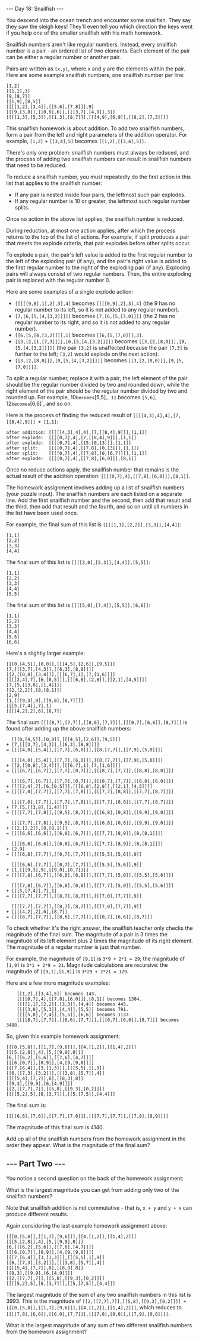 --- Day 18: Snailfish ---

You descend into the ocean trench and encounter some snailfish. They say they saw the sleigh keys! They'll even tell you which direction the keys went if you help one of the smaller snailfish with his math homework.

Snailfish numbers aren't like regular numbers. Instead, every snailfish number is a pair - an ordered list of two elements. Each element of the pair can be either a regular number or another pair.

Pairs are written as `[x,y]`, where x and y are the elements within the pair. Here are some example snailfish numbers, one snailfish number per line:

```
[1,2]
[[1,2],3]
[9,[8,7]]
[[1,9],[8,5]]
[[[[1,2],[3,4]],[[5,6],[7,8]]],9]
[[[9,[3,8]],[[0,9],6]],[[[3,7],[4,9]],3]]
[[[[1,3],[5,3]],[[1,3],[8,7]]],[[[4,9],[6,9]],[[8,2],[7,3]]]]
```

This snailfish homework is about addition. To add two snailfish numbers, form a pair from the left and right parameters of the addition operator. For example, `[1,2]` + `[[3,4],5]` becomes `[[1,2],[[3,4],5]]`.

There's only one problem: snailfish numbers must always be reduced, and the process of adding two snailfish numbers can result in snailfish numbers that need to be reduced.

To reduce a snailfish number, you must repeatedly do the first action in this list that applies to the snailfish number:

  * If any pair is nested inside four pairs, the leftmost such pair explodes.
  * If any regular number is 10 or greater, the leftmost such regular number splits.

Once no action in the above list applies, the snailfish number is reduced.

During reduction, at most one action applies, after which the process returns to the top of the list of actions. For example, if split produces a pair that meets the explode criteria, that pair explodes before other splits occur.

To explode a pair, the pair's left value is added to the first regular number to the left of the exploding pair (if any), and the pair's right value is added to the first regular number to the right of the exploding pair (if any). Exploding pairs will always consist of two regular numbers. Then, the entire exploding pair is replaced with the regular number 0.

Here are some examples of a single explode action:

  * `[[[[[9,8],1],2],3],4]` becomes `[[[[0,9],2],3],4]` (the 9 has no regular number to its left, so it is not added to any regular number).
  * `[7,[6,[5,[4,[3,2]]]]]` becomes `[7,[6,[5,[7,0]]]]` (the 2 has no regular number to its right, and so it is not added to any regular number).
  * `[[6,[5,[4,[3,2]]]],1]` becomes `[[6,[5,[7,0]]],3]`.
  * `[[3,[2,[1,[7,3]]]],[6,[5,[4,[3,2]]]]]` becomes `[[3,[2,[8,0]]],[9,[5,[4,[3,2]]]]]` (the pair `[3,2]` is unaffected because the pair `[7,3]` is further to the left; `[3,2]` would explode on the next action).
  * `[[3,[2,[8,0]]],[9,[5,[4,[3,2]]]]]` becomes `[[3,[2,[8,0]]],[9,[5,[7,0]]]]`.

To split a regular number, replace it with a pair; the left element of the pair should be the regular number divided by two and rounded down, while the right element of the pair should be the regular number divided by two and rounded up. For example, 10` becomes `[5,5]`, 11` becomes `[5,6]`, 12` becomes `[6,6]`, and so on.

Here is the process of finding the reduced result of `[[[[4,3],4],4],[7,[[8,4],9]]] + [1,1]`:

```
after addition: [[[[[4,3],4],4],[7,[[8,4],9]]],[1,1]]
after explode:  [[[[0,7],4],[7,[[8,4],9]]],[1,1]]
after explode:  [[[[0,7],4],[15,[0,13]]],[1,1]]
after split:    [[[[0,7],4],[[7,8],[0,13]]],[1,1]]
after split:    [[[[0,7],4],[[7,8],[0,[6,7]]]],[1,1]]
after explode:  [[[[0,7],4],[[7,8],[6,0]]],[8,1]]
```

Once no reduce actions apply, the snailfish number that remains is the actual result of the addition operation: `[[[[0,7],4],[[7,8],[6,0]]],[8,1]]`.

The homework assignment involves adding up a list of snailfish numbers (your puzzle input). The snailfish numbers are each listed on a separate line. Add the first snailfish number and the second, then add that result and the third, then add that result and the fourth, and so on until all numbers in the list have been used once.

For example, the final sum of this list is `[[[[1,1],[2,2]],[3,3]],[4,4]]`:

```
[1,1]
[2,2]
[3,3]
[4,4]
```

The final sum of this list is `[[[[3,0],[5,3]],[4,4]],[5,5]]`:

```
[1,1]
[2,2]
[3,3]
[4,4]
[5,5]
```

The final sum of this list is `[[[[5,0],[7,4]],[5,5]],[6,6]]`:

```
[1,1]
[2,2]
[3,3]
[4,4]
[5,5]
[6,6]
```

Here's a slightly larger example:

```
[[[0,[4,5]],[0,0]],[[[4,5],[2,6]],[9,5]]]
[7,[[[3,7],[4,3]],[[6,3],[8,8]]]]
[[2,[[0,8],[3,4]]],[[[6,7],1],[7,[1,6]]]]
[[[[2,4],7],[6,[0,5]]],[[[6,8],[2,8]],[[2,1],[4,5]]]]
[7,[5,[[3,8],[1,4]]]]
[[2,[2,2]],[8,[8,1]]]
[2,9]
[1,[[[9,3],9],[[9,0],[0,7]]]]
[[[5,[7,4]],7],1]
[[[[4,2],2],6],[8,7]]
```

The final sum `[[[[8,7],[7,7]],[[8,6],[7,7]]],[[[0,7],[6,6]],[8,7]]]` is found after adding up the above snailfish numbers:

```
  [[[0,[4,5]],[0,0]],[[[4,5],[2,6]],[9,5]]]
+ [7,[[[3,7],[4,3]],[[6,3],[8,8]]]]
= [[[[4,0],[5,4]],[[7,7],[6,0]]],[[8,[7,7]],[[7,9],[5,0]]]]

  [[[[4,0],[5,4]],[[7,7],[6,0]]],[[8,[7,7]],[[7,9],[5,0]]]]
+ [[2,[[0,8],[3,4]]],[[[6,7],1],[7,[1,6]]]]
= [[[[6,7],[6,7]],[[7,7],[0,7]]],[[[8,7],[7,7]],[[8,8],[8,0]]]]

  [[[[6,7],[6,7]],[[7,7],[0,7]]],[[[8,7],[7,7]],[[8,8],[8,0]]]]
+ [[[[2,4],7],[6,[0,5]]],[[[6,8],[2,8]],[[2,1],[4,5]]]]
= [[[[7,0],[7,7]],[[7,7],[7,8]]],[[[7,7],[8,8]],[[7,7],[8,7]]]]

  [[[[7,0],[7,7]],[[7,7],[7,8]]],[[[7,7],[8,8]],[[7,7],[8,7]]]]
+ [7,[5,[[3,8],[1,4]]]]
= [[[[7,7],[7,8]],[[9,5],[8,7]]],[[[6,8],[0,8]],[[9,9],[9,0]]]]

  [[[[7,7],[7,8]],[[9,5],[8,7]]],[[[6,8],[0,8]],[[9,9],[9,0]]]]
+ [[2,[2,2]],[8,[8,1]]]
= [[[[6,6],[6,6]],[[6,0],[6,7]]],[[[7,7],[8,9]],[8,[8,1]]]]

  [[[[6,6],[6,6]],[[6,0],[6,7]]],[[[7,7],[8,9]],[8,[8,1]]]]
+ [2,9]
= [[[[6,6],[7,7]],[[0,7],[7,7]]],[[[5,5],[5,6]],9]]

  [[[[6,6],[7,7]],[[0,7],[7,7]]],[[[5,5],[5,6]],9]]
+ [1,[[[9,3],9],[[9,0],[0,7]]]]
= [[[[7,8],[6,7]],[[6,8],[0,8]]],[[[7,7],[5,0]],[[5,5],[5,6]]]]

  [[[[7,8],[6,7]],[[6,8],[0,8]]],[[[7,7],[5,0]],[[5,5],[5,6]]]]
+ [[[5,[7,4]],7],1]
= [[[[7,7],[7,7]],[[8,7],[8,7]]],[[[7,0],[7,7]],9]]

  [[[[7,7],[7,7]],[[8,7],[8,7]]],[[[7,0],[7,7]],9]]
+ [[[[4,2],2],6],[8,7]]
= [[[[8,7],[7,7]],[[8,6],[7,7]]],[[[0,7],[6,6]],[8,7]]]
```

To check whether it's the right answer, the snailfish teacher only checks the magnitude of the final sum. The magnitude of a pair is 3 times the magnitude of its left element plus 2 times the magnitude of its right element. The magnitude of a regular number is just that number.

For example, the magnitude of `[9,1]` is `3*9 + 2*1 = 29`; the magnitude of `[1,9]` is `3*1 + 2*9 = 21`. Magnitude calculations are recursive: the magnitude of `[[9,1],[1,9]]` is `3*29 + 2*21 = 129`.

Here are a few more magnitude examples:

```
    [[1,2],[[3,4],5]] becomes 143.
    [[[[0,7],4],[[7,8],[6,0]]],[8,1]] becomes 1384.
    [[[[1,1],[2,2]],[3,3]],[4,4]] becomes 445.
    [[[[3,0],[5,3]],[4,4]],[5,5]] becomes 791.
    [[[[5,0],[7,4]],[5,5]],[6,6]] becomes 1137.
    [[[[8,7],[7,7]],[[8,6],[7,7]]],[[[0,7],[6,6]],[8,7]]] becomes 3488.
```

So, given this example homework assignment:

```
[[[0,[5,8]],[[1,7],[9,6]]],[[4,[1,2]],[[1,4],2]]]
[[[5,[2,8]],4],[5,[[9,9],0]]]
[6,[[[6,2],[5,6]],[[7,6],[4,7]]]]
[[[6,[0,7]],[0,9]],[4,[9,[9,0]]]]
[[[7,[6,4]],[3,[1,3]]],[[[5,5],1],9]]
[[6,[[7,3],[3,2]]],[[[3,8],[5,7]],4]]
[[[[5,4],[7,7]],8],[[8,3],8]]
[[9,3],[[9,9],[6,[4,9]]]]
[[2,[[7,7],7]],[[5,8],[[9,3],[0,2]]]]
[[[[5,2],5],[8,[3,7]]],[[5,[7,5]],[4,4]]]
```

The final sum is:

```
[[[[6,6],[7,6]],[[7,7],[7,0]]],[[[7,7],[7,7]],[[7,8],[9,9]]]]
```

The magnitude of this final sum is 4140.

Add up all of the snailfish numbers from the homework assignment in the order they appear. What is the magnitude of the final sum?


## --- Part Two ---

You notice a second question on the back of the homework assignment:

What is the largest magnitude you can get from adding only two of the snailfish numbers?

Note that snailfish addition is not commutative - that is, `x + y` and `y + x` can produce different results.

Again considering the last example homework assignment above:

```
[[[0,[5,8]],[[1,7],[9,6]]],[[4,[1,2]],[[1,4],2]]]
[[[5,[2,8]],4],[5,[[9,9],0]]]
[6,[[[6,2],[5,6]],[[7,6],[4,7]]]]
[[[6,[0,7]],[0,9]],[4,[9,[9,0]]]]
[[[7,[6,4]],[3,[1,3]]],[[[5,5],1],9]]
[[6,[[7,3],[3,2]]],[[[3,8],[5,7]],4]]
[[[[5,4],[7,7]],8],[[8,3],8]]
[[9,3],[[9,9],[6,[4,9]]]]
[[2,[[7,7],7]],[[5,8],[[9,3],[0,2]]]]
[[[[5,2],5],[8,[3,7]]],[[5,[7,5]],[4,4]]]
```

The largest magnitude of the sum of any two snailfish numbers in this list is 3993. This is the magnitude of `[[2,[[7,7],7]],[[5,8],[[9,3],[0,2]]]] + [[[0,[5,8]],[[1,7],[9,6]]],[[4,[1,2]],[[1,4],2]]]`, which reduces to `[[[[7,8],[6,6]],[[6,0],[7,7]]],[[[7,8],[8,8]],[[7,9],[0,6]]]]`.

What is the largest magnitude of any sum of two different snailfish numbers from the homework assignment?
